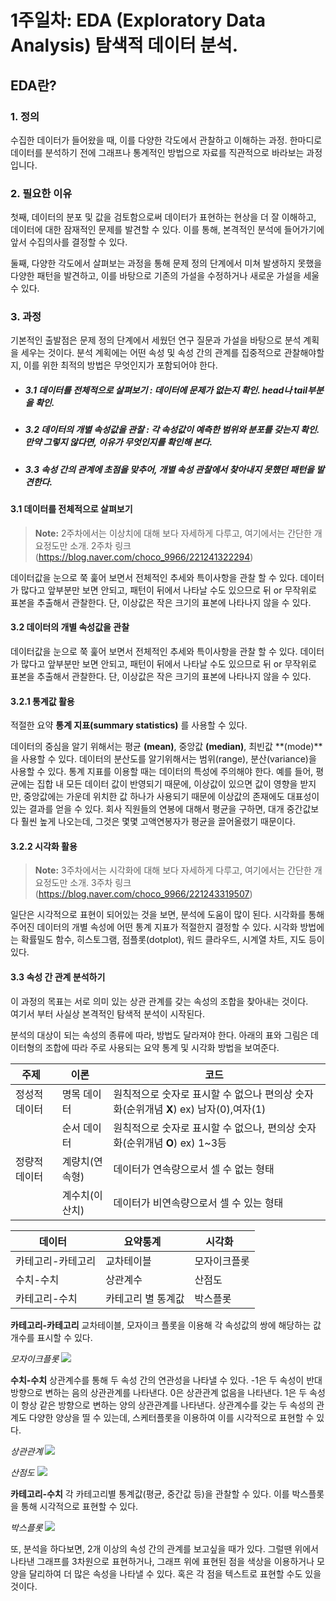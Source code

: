 # 1주일차: EDA (Exploratory Data Analysis) 탐색적 데이터 분석.

## EDA란?

### 1. 정의  
수집한 데이터가 들어왔을 때, 이를 다양한 각도에서 관찰하고 이해하는 과정. 한마디로 데이터를 분석하기 전에 그래프나 통계적인 방법으로 자료를 직관적으로 바라보는 과정입니다.

### 2. 필요한 이유 
첫째, 데이터의 분포 및 값을 검토함으로써 데이터가 표현하는 현상을 더 잘 이해하고, 데이터에 대한 잠재적인 문제를 발견할 수 있다. 이를 통해, 본격적인 분석에 들어가기에 앞서 수집의사를 결정할 수 있다. 

둘째, 다양한 각도에서 살펴보는 과정을 통해 문제 정의 단계에서 미쳐 발생하지 못했을 다양한 패턴을 발견하고, 이를 바탕으로 기존의 가설을 수정하거나 새로운 가설을 세울 수 있다.



### 3. 과정 

기본적인 출발점은 문제 정의 단계에서 세웠던 연구 질문과 가설을 바탕으로 분석 계획을 세우는 것이다. 분석 계획에는 어떤 속성 및 속성 간의 관계를 집중적으로 관찰해야할지, 이를 위한 최적의 방법은 무엇인지가 포함되어야 한다.

* ##### 3.1 데이터를 전체적으로 살펴보기 :  데이터에 문제가 없는지 확인. head나 tail부분을 확인.
* ##### 3.2 데이터의 개별 속성값을 관찰 : 각 속성값이 예측한 범위와 분포를 갖는지 확인. 만약 그렇지 않다면, 이유가 무엇인지를 확인해 본다.
* ##### 3.3 속성 간의 관계에 초점을 맞추어, 개별 속성 관찰에서 찾아내지 못했던 패턴을 발견한다.



#### 3.1 데이터를 전체적으로 살펴보기
> **Note:** 2주차에서는 이상치에 대해 보다 자세하게 다루고, 여기에서는 간단한 개요정도만 소개. 
>   2주차 링크(https://blog.naver.com/choco_9966/221241322294)


데이터값을 눈으로 쭉 훑어 보면서 전체적인 추세와 특이사항을 관찰 할 수 있다. 데이터가 많다고 앞부분만 보면 안되고, 패턴이 뒤에서 나타날 수도 있으므로 뒤 or 무작위로 표본을 추출해서 관찰한다. 단, 이상값은 작은 크기의 표본에 나타나지 않을 수 있다.


#### 3.2 데이터의 개별 속성값을 관찰

데이터값을 눈으로 쭉 훑어 보면서 전체적인 추세와 특이사항을 관찰 할 수 있다. 데이터가 많다고 앞부분만 보면 안되고, 패턴이 뒤에서 나타날 수도 있으므로 뒤 or 무작위로 표본을 추출해서 관찰한다. 단, 이상값은 작은 크기의 표본에 나타나지 않을 수 있다.

#### 3.2.1 통계값 활용 

적절한 요약 **통계 지표(summary statistics)** 를 사용할 수 있다. 

데이터의 중심을 알기 위해서는 평균 **(mean)**, 중앙값 **(median)**, 최빈값 **(mode)**을 사용할 수 있다. 데이터의 분산도를 알기위해서는 범위(range), 분산(variance)을 사용할 수 있다. 통계 지표를 이용할 때는 데이터의 특성에 주의해야 한다. 예를 들어, 평균에는 집합 내 모든 데이터 값이 반영되기 때문에, 이상값이 있으면 값이 영향을 받지만, 중앙값에는 가운데 위치한 값 하나가 사용되기 때문에 이상값의 존재에도 대표성이 있는 결과를 얻을 수 있다. 회사 직원들의 연봉에 대해서 평균을 구하면, 대개 중간값보다 훨씬 높게 나오는데, 그것은 몇몇 고액연봉자가 평균을 끌어올렸기 때문이다. 


#### 3.2.2 시각화 활용
> **Note:** 3주차에서는 시각화에 대해 보다 자세하게 다루고, 여기에서는 간단한 개요정도만 소개. 
>   3주차 링크(https://blog.naver.com/choco_9966/221243319507)

일단은 시각적으로 표현이 되어있는 것을 보면, 분석에 도움이 많이 된다. 
시각화를 통해 주어진 데이터의 개별 속성에 어떤 통계 지표가 적절한지 결정할 수 있다. 
시각화 방법에는 확률밀도 함수, 히스토그램, 점플롯(dotplot), 워드 클라우드, 시계열 차트, 지도 등이 있다. 


#### 3.3 속성 간 관계 분석하기 

이 과정의 목표는 서로 의미 있는 상관 관계를 갖는 속성의 조합을 찾아내는 것이다.  
여기서 부터 사실상 본격적인 탐색적 분석이 시작된다. 


분석의 대상이 되는 속성의 종류에 따라, 방법도 달라져야 한다. 
아래의 표와 그림은 데이터형의 조합에 따라 주로 사용되는 요약 통계 및 시각화 방법을 보여준다. 

|주제   |이론   |코드   |
|---|---|---|
|정성적 데이터|명목 데이터|원칙적으로 숫자로 표시할 수 없으나 편의상 숫자화(순위개념 **X**) ex) 남자(0),여자(1)
||순서 데이터|원칙적으로 숫자로 표시할 수 없으나, 편의상 숫자화(순위개념 **O**) ex) 1~3등
|정량적 데이터|계량치(연속형)|데이터가 연속량으로서 셀 수 없는 형태
||계수치(이산치)|데이터가 비연속량으로서 셀 수 있는 형태


|데이터   |요약통계   |시각화   |
|---|---|---|
|카테고리-카테고리|교차테이블|모자이크플롯
|수치-수치|상관계수|산점도
|카테고리-수치|카테고리 별 통계값|박스플롯



**카테고리-카테고리**
교차테이블, 모자이크 플롯을 이용해 각 속성값의 쌍에 해당하는 값 개수를 표시할 수 있다.


*모자이크플롯*
![](https:choco9966.github.io/Team-EDA/1week/image/mosaic.png)


**수치-수치**
상관계수를 통해 두 속성 간의 연관성을 나타낼 수 있다. 
-1은 두 속성이 반대 방향으로 변하는 음의 상관관계를 나타낸다. 
0은 상관관계 없음을 나타낸다.
1은 두 속성이 항상 같은 방향으로 변하는 양의 상관관계를 나타낸다.
상관계수를 갖는 두 속성의 관계도 다양한 양상을 띨 수 있는데, 스케터플롯을 이용하여 이를 시각적으로 표현할 수 있다.


*상관관계* 
![](https:choco9966.github.io/Team-EDA/1week/image/cor.png)


*산점도* 
![](https:choco9966.github.io/Team-EDA/1week/image/scatter.png)


**카테고리-수치**
각 카테고리별 통계값(평균, 중간값 등)을 관찰할 수 있다.
이를 박스플롯을 통해 시각적으로 표현할 수 있다.


*박스플롯*
![](https:choco9966.github.io/Team-EDA/1week/image/boxplot.png)

또, 분석을 하다보면, 2개 이상의 속성 간의 관계를 보고싶을 때가 있다.
그럴땐 위에서 나타낸 그래프를 3차원으로 표현하거나, 그래프 위에 표현된 점을 색상을 이용하거나 모양을 달리하여 더 많은 속성을 나타낼 수 있다. 혹은 각 점을 텍스트로 표현할 수도 있을 것이다.
